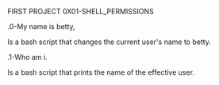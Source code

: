 FIRST PROJECT 0X01-SHELL_PERMISSIONS


.0-My name is betty, 

Is a bash script that changes the current user's name to betty.

.1-Who am i.

Is a bash script that prints the name of the effective user.
